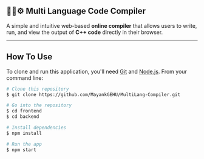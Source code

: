 ## 🧑‍💻⚙️ Multi Language Code Compiler

A simple and intuitive web-based **online compiler** that allows users to write, run, and view the output of **C++ code** directly in their browser.

---
## How To Use

To clone and run this application, you'll need [Git](https://git-scm.com) and [Node.js](https://nodejs.org/en/download/). From your command line:

```bash
# Clone this repository
$ git clone https://github.com/MayankGEHU/MultiLang-Compiler.git

# Go into the repository
$ cd frontend
$ cd backend

# Install dependencies
$ npm install

# Run the app
$ npm start
```
